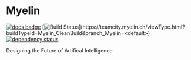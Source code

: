 # Myelin

[![docs badge](https://img.shields.io/badge/docs-master-blue.svg)](https://docs.myelin.ch/myelin)
[![Build Status](https://teamcity.myelin.ch/app/rest/builds/buildType:(id:Myelin_CleanBuild)/statusIcon.svg)](https://teamcity.myelin.ch/viewType.html?buildTypeId=Myelin_CleanBuild&branch_Myelin=<default>)
[![dependency status](https://deps.rs/repo/github/myelin-ai/myelin/status.svg)](https://deps.rs/repo/github/myelin-ai/myelin)

Designing the Future of Artifical Intelligence
